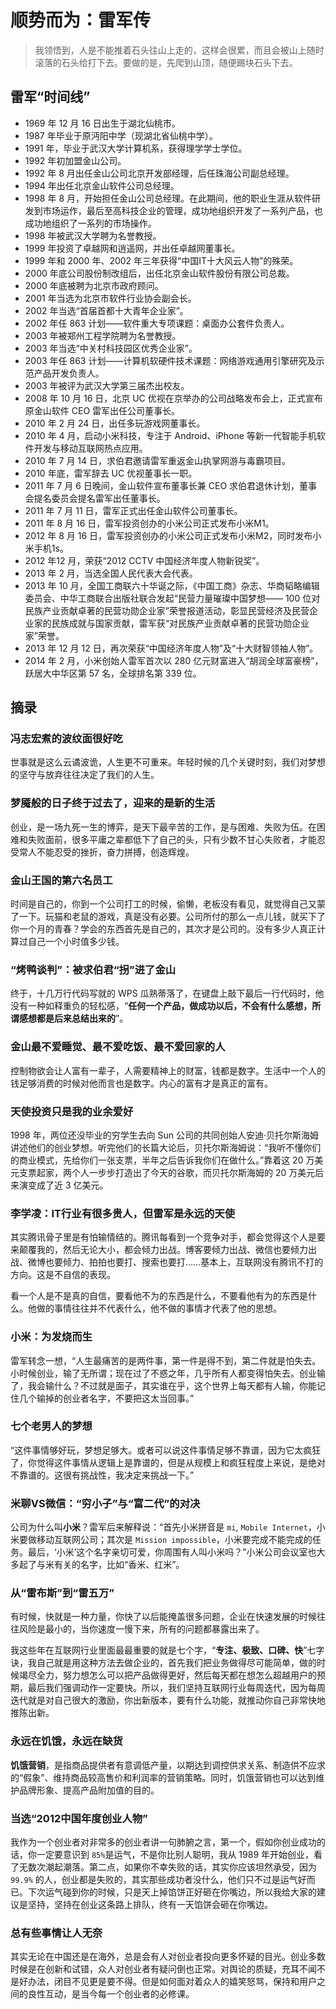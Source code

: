# 顺势而为：雷军传
> 我领悟到，人是不能推着石头往山上走的，这样会很累，而且会被山上随时滚落的石头给打下去。要做的是，先爬到山顶，随便踢块石头下去。

## 雷军“时间线”
- 1969 年 12 月 16 日出生于湖北仙桃市。
- 1987 年毕业于原沔阳中学（现湖北省仙桃中学）。
- 1991 年，毕业于武汉大学计算机系，获得理学学士学位。
- 1992 年初加盟金山公司。
- 1992 年 8 月出任金山公司北京开发部经理，后任珠海公司副总经理。
- 1994 年出任北京金山软件公司总经理。
- 1998 年 8 月，开始担任金山公司总经理。在此期间，他的职业生涯从软件研发到市场运作，最后至高科技企业的管理，成功地组织开发了一系列产品，也成功地组织了一系列的市场操作。
- 1998 年被武汉大学聘为名誉教授。
- 1999 年投资了卓越网和逍遥网，并出任卓越网董事长。
- 1999 年和 2000 年、2002 年三年获得“中国IT十大风云人物”的殊荣。
- 2000 年底公司股份制改组后，出任北京金山软件股份有限公司总裁。
- 2000 年底被聘为北京市政府顾问。
- 2001 年当选为北京市软件行业协会副会长。
- 2002 年当选“首届首都十大青年企业家”。
- 2002 年任 863 计划——软件重大专项课题：桌面办公套件负责人。
- 2003 年被郑州工程学院聘为名誉教授。
- 2003 年当选“中关村科技园区优秀企业家”。
- 2003 年任 863 计划——计算机软硬件技术课题：网络游戏通用引擎研究及示范产品开发负责人。
- 2003 年被评为武汉大学第三届杰出校友。
- 2008 年 10 月 16 日，北京 UC 优视在京举办的公司战略发布会上，正式宣布原金山软件 CEO 雷军出任公司董事长。
- 2010 年 2 月 24 日，出任多玩游戏网董事长。
- 2010 年 4 月，启动小米科技，专注于 Android、iPhone 等新一代智能手机软件开发与移动互联网热点应用。
- 2010 年 7 月 14 日，求伯君邀请雷军重返金山执掌网游与毒霸项目。
- 2010 年底，雷军辞去 UC 优视董事长一职。
- 2011 年 7 月 6 日晚间，金山软件宣布董事长兼 CEO 求伯君退休计划，董事会提名委员会提名雷军出任董事长。
- 2011 年 7 月 11 日，雷军正式出任金山软件公司董事长。
- 2011 年 8 月 16 日，雷军投资创办的小米公司正式发布小米M1。
- 2012 年 8 月 16 日，雷军投资创办的小米公司正式发布小米M2，同时发布小米手机1s。
- 2012 年12 月，荣获“2012 CCTV 中国经济年度人物新锐奖”。
- 2013 年 2 月，当选全国人民代表大会代表。
- 2013 年 10 月，全国工商联六十华诞之际，《中国工商》杂志、华商韬略编辑委员会、中华工商联合出版社联合发起“民营力量璀璨中国梦想—— 100 位对民族产业贡献卓著的民营功勋企业家”荣誉报道活动，彰显民营经济及民营企业家的民族成就与国家贡献，雷军获“对民族产业贡献卓著的民营功勋企业家”荣誉。
- 2013 年 12 月 12 日，再次荣获“中国经济年度人物”及“十大财智领袖人物”。
- 2014 年 2 月，小米创始人雷军首次以 280 亿元财富进入“胡润全球富豪榜”，跃居大中华区第 57 名，全球排名第 339 位。


## 摘录
### 冯志宏煮的波纹面很好吃
世事就是这么云谲波诡，人生更不可重来。年轻时候的几个关键时刻，我们对梦想的坚守与放弃往往决定了我们的人生。

### 梦魇般的日子终于过去了，迎来的是新的生活
创业，是一场九死一生的博弈，是天下最辛苦的工作，是与困难、失败为伍。在困难和失败面前，很多平庸之辈都低下了自己的头，只有少数不甘心失败者，才能忍受常人不能忍受的挫折，奋力拼搏，创造辉煌。

### 金山王国的第六名员工
时间是自己的，你到一个公司打工的时候，偷懒，老板没有看见，就觉得自己又蒙了一下。玩猫和老鼠的游戏，真是没有必要。公司所付的那么一点儿钱，就买下了你一个月的青春？学会的东西首先是自己的，其次才是公司的。没有多少人真正计算过自己一个小时值多少钱。

### “烤鸭谈判”：被求伯君“拐”进了金山
终于，十几万行代码写就的 WPS 瓜熟蒂落了，在键盘上敲下最后一行代码时，他没有一种如释重负的轻松感，“**任何一个产品，做成功以后，不会有什么感想，所谓感想都是后来总结出来的**”。

### 金山最不爱睡觉、最不爱吃饭、最不爱回家的人
控制物欲会让人富有一辈子，人需要精神上的财富，钱都是数字。生活中一个人的钱足够消费的时候对他而言也是数字。内心的富有才是真正的富有。

### 天使投资只是我的业余爱好
1998 年，两位还没毕业的穷学生去向 Sun 公司的共同创始人安迪·贝托尔斯海姆讲述他们的创业梦想。听完他们的长篇大论后，贝托尔斯海姆说：“我听不懂你们的商业模式，先给你们一张支票，半年之后告诉我你们在做什么。”靠着这 20 万美元支票起家，两个人一步步打造出了今天的谷歌，而贝托尔斯海姆的 20 万美元后来演变成了近 3 亿美元。

### 李学凌：IT行业有很多贵人，但雷军是永远的天使
其实腾讯骨子里是有怕输情结的。腾讯每看到一个竞争对手，都会觉得这个人是要来颠覆我的，然后无论大小，都会倾力出战。博客要倾力出战、微信也要倾力出战、微博也要倾力、拍拍也要打、搜索也要打……基本上，互联网没有腾讯不打的方向。这是不自信的表现。

看一个人是不是真的自信，要看他不为的东西是什么，不要看他有为的东西是什么。他做的事情往往并不代表什么，他不做的事情才代表了他的思想。

### 小米：为发烧而生
雷军转念一想，“人生最痛苦的是两件事，第一件是得不到，第二件就是怕失去。小时候创业，输了无所谓；现在过了不惑之年，几乎所有人都变得怕失去。创业输了，我会输什么？不过就是面子，其实谁在乎，这个世界上每天都有人输，你能记住几个输掉的创业者名字，不要把这太当回事。”

### 七个老男人的梦想
“这件事情够好玩，梦想足够大。或者可以说这件事情足够不靠谱，因为它太疯狂了，你觉得这件事情从逻辑上是靠谱的，但是从规模上和疯狂程度上来说，是绝对不靠谱的。这很有挑战性，我决定来挑战一下。”

### 米聊VS微信：“穷小子”与“富二代”的对决
公司为什么叫**小米**？雷军后来解释说：“首先小米拼音是 `mi`, `Mobile Internet`，小米要做移动互联网公司；其次是 `Mission impossible`，小米要完成不能完成的任务。最后，‘小米’这个名字亲切可爱，你周围有人叫小米吗？”小米公司会议室也大多起了与米有关的名字，比如“香米、红米”。

### 从“雷布斯”到“雷五万”
有时候，快就是一种力量，你快了以后能掩盖很多问题，企业在快速发展的时候往往风险是最小的，当你速度一慢下来，所有的问题都暴露出来了。

我这些年在互联网行业里面最最重要的就是七个字，“**专注、极致、口碑、快**”七字诀，我自己就是用这种方法去做企业的，首先我们把业务做得尽可能简单，做的时候竭尽全力，努力想怎么可以把产品做得更好，然后每天都在想怎么超越用户的预期，最后我们强调动作一定要快。所以，我们坚持互联网行业每周迭代，因为每周迭代就是对自己很大的激励，你出新版本，要有什么功能，就推动你自己非常快地推陈出新。

### 永远在饥饿，永远在缺货
**饥饿营销**，是指商品提供者有意调低产量，以期达到调控供求关系、制造供不应求的“假象”、维持商品较高售价和利润率的营销策略。同时，饥饿营销也可以达到维护品牌形象、提高产品附加值的目的。

### 当选“2012中国年度创业人物”
我作为一个创业者对非常多的创业者讲一句肺腑之言，第一个，假如你创业成功的话，你一定要意识到 `85%`是运气，不是你比别人聪明，我从 1989 年开始创业，看了无数次潮起潮落。第二点，如果你不幸失败的话，其实你应该坦然承受，因为 `99.9%` 的人，创业都是失败的，其实那些成功者没什么，他们只不过是运气好而已。下次运气碰到你的时候，只是天上掉馅饼正好砸在你嘴边，所以我给大家的建议是坚持，坚持在创业这条路上排队，终有一天馅饼会砸在你嘴边。

### 总有些事情让人无奈
其实无论在中国还是在海外，总是会有人对创业者投向更多怀疑的目光。创业多数时候是在创新和试错，众人对创业者有疑问倒也正常。对舆论的质疑，充耳不闻不是好办法，闭目不见更是要不得。但是如何面对着众人的嬉笑怒骂，保持和用户之间的良性互动，是当今每一个创业者的必修课。